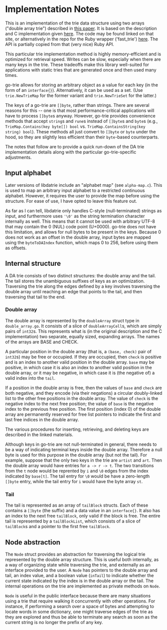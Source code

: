 # Implementation Notes

This is an implementation of the trie data structure using two arrays ("double array trie") described in [this
paper](http://sc.snu.ac.kr/~xuan/spe777ja.pdf). It is based on the description and C implementation given
[here](http://linux.thai.net/~thep/datrie/datrie.html). The code may be found linked on that site, or
alternatively in the repo for the Ruby wrapper ('fast_trie') [here](https://github.com/tyler/trie). The API is
partially copied from that (very nice) Ruby API.

This particular trie implementation method is highly memory-efficient and is optimized for retrieval speed.
Writes can be slow, especially when there are many keys in the trie. These tradeoffs make this library
well-suited for applications with static tries that are generated once and then used many times.

go-trie allows for storing an arbitrary object as a value for each key (in the form of an `interface{}`).
Alternatively, it can be used as a set. (Use `trie.NewTrieMap` for the former variant and `trie.NewTrieSet`
for the latter.)

The keys of a go-trie are `[]byte`, rather than strings. There are several reasons for this -- one is that
most performance-critical applications will have to process `[]byte`s anyway. However, go-trie provides
convenience methods that accept `string`s and `rune`s instead of `[]byte`s and `byte`s (e.g.,
`TrieMap.Contains(key byte[]) bool` vs. `TrieMap.ContainsString(key string) bool`). These methods all just
convert to `[]byte` or `byte` under the hood, so they are slightly less efficient than their `byte`-based
counterparts.

The notes that follow are to provide a quick run-down of the DA trie implementation details along with the
particular go-trie-specific adjustments.

## Input alphabet

Later versions of libdatrie include an "alphabet map" (see `alpha-map.c`). This is used to map an arbitrary
input alphabet to a restricted continuous alphabet. However, it requires the user to provide the map before
using the structure. For ease of use, I have opted to leave this feature out.

As far as I can tell, libdatrie only handles C-style (null-terminated) strings as input, and furthermore uses
`'\0'` as the string termination character internally as well. This means that it cannot be used with
arbitrary UTF-8 that may contain the 0 (NUL) code point (U+0000). go-trie does not have this limitation, and
allows for null bytes to be present in the keys. Because 0 does not work as an offset in the double array,
input bytes are mapped using the `byteToDAIndex` function, which maps 0 to 256, before using them as offsets.

## Internal structure

A DA trie consists of two distinct structures: the double array and the tail. The tail stores the unambiguous
suffixes of keys as an optimization. Traversing the trie along the edges defined by a key involves traversing
the double array until reaching an edge that points to the tail, and then traversing that tail to the end.

### Double array

The double array is represented by the `doubleArray` struct type in `double_array.go`. It consists of a slice
of `doubleArrayCell`s, which are simply pairs of `int32`s. This represents what is (in the original
description and the C implementation) two separate, equally sized, expanding arrays. The names of the arrays
are BASE and CHECK.

A particular position in the double array (that is, a `(base, check)` pair of `int32`s) may be free or
occupied. If they are occupied, then `check` is positive and is an index to another valid position in the
double array. `base` may be positive, in which case it is also an index to another valid position in the
double array, or it may be negative, in which case it is (the negative of) a valid index into the `tail`.

If a position in the double array is free, then the values of `base` and `check` are both negative, and they
encode (via their negations) a circular doubly-linked list to the other free positions in the double array.
The value of `check` is the negative index to the next free position; the value of `base` is the negative
index to the previous free position. The first position (index 0) of the double array are permanently reserved
for free list pointers to indicate the first and last free indices in the double array.

The various procedures for inserting, retrieving, and deleting keys are described in the linked materials.

Although keys in go-trie are not null-terminated in general, there needs to be a way of indicating terminal
keys inside the double array. Therefore a null byte is used for this purpose in the double array (but not the
tail). For example, suppose that the only two keys in the trie are `artist` and `art`. Then the double array
would have entries for `a -> r -> t`. The two transitions from the `t` node would be reprented by `i` and `\0`
edges from the index indicated by `base[t]`. The tail entry for `\0` would be have a zero-length `[]byte`
entry, while the tail entry for `i` would have the byte array `st`.

### Tail

The tail is represented as an array of `tailBlock` structs. Each of these contains a `[]byte` (the suffix) and
a data value in an `interface{}`. It also has an index to the next free `tailBlock`, only valid if the block
is free. The entire tail is represented by a `tailBlockList`, which consists of a slice of `tailBlock`s and a
pointer to the first free `tailBlock`.

## Node abstraction

The `Node` struct provides an abstraction for traversing the logical trie represented by the double array
structure. This is useful both internally, as a way of organizing state while traversing the trie, and
externally as an interface provided to the user. A `Node` has pointers to the double array and tail, an index
value, and a boolean value (`inTail`) to indicate whether the current state indicated by the index is in the
double array or the tail. The internal operations on the trie are implemented as private methods on `Node`.

`Node` is useful in the public interface because there are many situations using a trie that require walking
it concurrently with other operations. For instance, if performing a search over a space of bytes and
attempting to locate words in some dictionary, one might traverse edges of the trie as they are explored and
thus be able to terminate any search as soon as the current string is no longer the prefix of any key.

